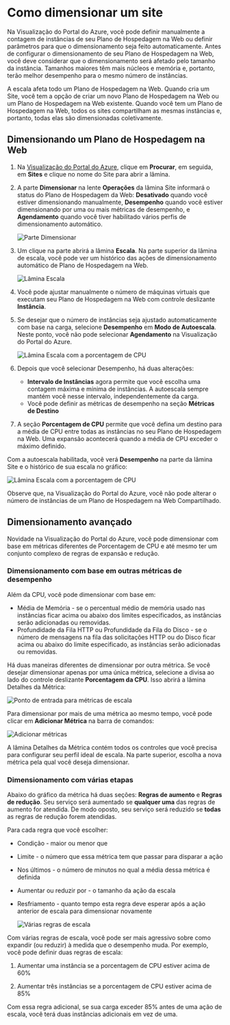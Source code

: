 <properties title="Como dimensionar um site" pageTitle="Como dimensionar um site" description="Saiba como dimensionar seu plano de hospedagem no Azure." authors="stepsic"  />

# Como dimensionar um site

Na Visualização do Portal do Azure, você pode definir manualmente a contagem de instâncias de seu Plano de Hospedagem na Web ou definir parâmetros para que o dimensionamento seja feito automaticamente. Antes de configurar o dimensionamento de seu Plano de Hospedagem na Web, você deve considerar que o dimensionamento será afetado pelo tamanho da instância. Tamanhos maiores têm mais núcleos e memória e, portanto, terão melhor desempenho para o mesmo número de instâncias.

A escala afeta todo um Plano de Hospedagem na Web. Quando cria um Site, você tem a opção de criar um novo Plano de Hospedagem na Web ou um Plano de Hospedagem na Web existente. Quando você tem um Plano de Hospedagem na Web, todos os sites compartilham as mesmas instâncias e, portanto, todas elas são dimensionadas coletivamente.

## Dimensionando um Plano de Hospedagem na Web

1. Na [Visualização do Portal do Azure](https://portal.azure.com/), clique em **Procurar**, em seguida, em **Sites** e clique no nome do Site para abrir a lâmina.

2. A parte **Dimensionar** na lente **Operações** da lâmina Site informará o status do Plano de Hospedagem da Web: **Desativado** quando você estiver dimensionando manualmente, **Desempenho** quando você estiver dimensionando por uma ou mais métricas de desempenho, e **Agendamento** quando você tiver habilitado vários perfis de dimensionamento automático.

    ![Parte Dimensionar](./media/insights-how-to-scale/Insights_ScalePartOff.png)

3. Um clique na parte abrirá a lâmina **Escala**. Na parte superior da lâmina de escala, você pode ver um histórico das ações de dimensionamento automático de Plano de Hospedagem na Web.

    ![Lâmina Escala](./media/insights-how-to-scale/Insights_ScaleBladeDayZero.png)

4. Você pode ajustar manualmente o número de máquinas virtuais que executam seu Plano de Hospedagem na Web com controle deslizante **Instância**. 

5. Se desejar que o número de instâncias seja ajustado automaticamente com base na carga, selecione **Desempenho** em **Modo de Autoescala**. Neste ponto, você não pode selecionar **Agendamento** na Visualização do Portal do Azure.

    ![Lâmina Escala com a porcentagem de CPU](./media/insights-how-to-scale/Insights_ScaleBladeCPU.png) 

6. Depois que você selecionar Desempenho, há duas alterações:
    - **Intervalo de Instâncias** agora permite que você escolha uma contagem máxima e mínima de instâncias. A autoescala sempre mantém você nesse intervalo, independentemente da carga.
    - Você pode definir as métricas de desempenho na seção **Métricas de Destino**

7. A seção **Porcentagem de CPU** permite que você defina um destino para a média de CPU entre todas as instâncias no seu Plano de Hospedagem na Web. Uma expansão acontecerá quando a média de CPU exceder o máximo definido.

Com a autoescala habilitada, você verá **Desempenho** na parte da lâmina Site e o histórico de sua escala no gráfico:

![Lâmina Escala com a porcentagem de CPU](./media/insights-how-to-scale/Insights_ScalePartBladeOn.png) 

Observe que, na Visualização do Portal do Azure, você não pode alterar o número de instâncias de um Plano de Hospedagem na Web Compartilhado.

## Dimensionamento avançado

Novidade na Visualização do Portal do Azure, você pode dimensionar com base em métricas diferentes de Porcentagem de CPU e até mesmo ter um conjunto complexo de regras de expansão e redução.

### Dimensionamento com base em outras métricas de desempenho
Além da CPU, você pode dimensionar com base em:

- Média de Memória - se o percentual médio de memória usado nas instâncias ficar acima ou abaixo dos limites especificados, as instâncias serão adicionadas ou removidas.
- Profundidade da Fila HTTP ou Profundidade da Fila do Disco - se o número de mensagens na fila das solicitações HTTP ou do Disco ficar acima ou abaixo do limite especificado, as instâncias serão adicionadas ou removidas.

Há duas maneiras diferentes de dimensionar por outra métrica. Se você desejar dimensionar apenas por uma única métrica, selecione a divisa ao lado do controle deslizante **Porcentagem da CPU**. Isso abrirá a lâmina Detalhes da Métrica:

   ![Ponto de entrada para métricas de escala](./media/insights-how-to-scale/Insights_ScaleMetricChevron.png)

Para dimensionar por mais de uma métrica ao mesmo tempo, você pode clicar em **Adicionar Métrica** na barra de comandos:

   ![Adicionar métricas](./media/insights-how-to-scale/Insights_AddMetric.png)
   
A lâmina Detalhes da Métrica contém todos os controles que você precisa para configurar seu perfil ideal de escala. Na parte superior, escolha a nova métrica pela qual você deseja dimensionar.

### Dimensionamento com várias etapas

Abaixo do gráfico da métrica há duas seções: **Regras de aumento** e **Regras de redução**. Seu serviço será aumentado se **qualquer uma** das regras de aumento for atendida. De modo oposto, seu serviço será reduzido se **todas** as regras de redução forem atendidas.

Para cada regra que você escolher:
- Condição - maior ou menor que
- Limite - o número que essa métrica tem que passar para disparar a ação
- Nos últimos - o número de minutos no qual a média dessa métrica é definida
- Aumentar ou reduzir por - o tamanho da ação da escala
- Resfriamento - quanto tempo esta regra deve esperar após a ação anterior de escala para dimensionar novamente

   ![Várias regras de escala](./media/insights-how-to-scale/Insights_MultipleScaleRules.png)

Com várias regras de escala, você pode ser mais agressivo sobre como expandir (ou reduzir) à medida que o desempenho muda. Por exemplo, você pode definir duas regras de escala:

1. Aumentar uma instância se a porcentagem de CPU estiver acima de 60%

2. Aumentar três instâncias se a porcentagem de CPU estiver acima de 85%

Com essa regra adicional, se sua carga exceder 85% antes de uma ação de escala, você terá duas instâncias adicionais em vez de uma. 


